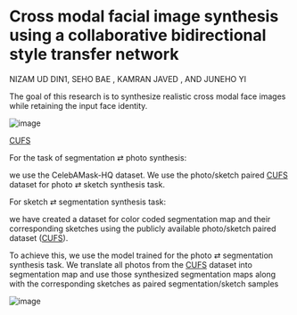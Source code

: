 
# Cross modal facial image synthesis using a collaborative bidirectional style transfer network


NIZAM UD DIN1, SEHO BAE
, KAMRAN JAVED
, AND JUNEHO YI



The goal of this research is to synthesize realistic cross modal face images while retaining the input face identity.


![image](https://user-images.githubusercontent.com/27881319/171996834-788745d9-def8-4c90-8e4a-a100b9808ba9.png)

[CUFS](http://mmlab.ie.cuhk.edu.hk/archive/facesketch.html)

For the task of segmentation ⇄ photo synthesis:

we use the CelebAMask-HQ dataset. We use the photo/sketch paired [CUFS](http://mmlab.ie.cuhk.edu.hk/archive/facesketch.html) dataset for photo ⇄ sketch synthesis task.

For sketch ⇄ segmentation synthesis task:

we have created a dataset for color coded segmentation map and their corresponding sketches using the publicly available photo/sketch paired dataset ([CUFS](http://mmlab.ie.cuhk.edu.hk/archive/facesketch.html)). 

To achieve this, we use the model trained for the photo ⇄ segmentation synthesis task. We translate all photos from the [CUFS](http://mmlab.ie.cuhk.edu.hk/archive/facesketch.html) dataset into segmentation map and use those synthesized segmentation maps along with the corresponding sketches as paired segmentation/sketch samples 

![image](https://user-images.githubusercontent.com/27881319/172046393-5b76741a-0191-4e3d-906e-bf2565186f49.png)
